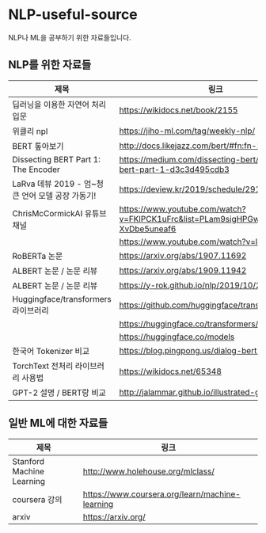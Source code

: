 # NLP-useful-source
NLP나 ML을 공부하기 위한 자료들입니다.



## NLP를 위한 자료들

|제목|링크|
|------|---|
|딥러닝을 이용한 자연어 처리 입문|https://wikidocs.net/book/2155|
|위클리 npl|https://jiho-ml.com/tag/weekly-nlp/|
|BERT 톺아보기|http://docs.likejazz.com/bert/#fn:fn-2|
|Dissecting BERT Part 1: The Encoder|https://medium.com/dissecting-bert/dissecting-bert-part-1-d3c3d495cdb3|
|LaRva 데뷰 2019 - 엄~청 큰 언어 모델 공장 가동기!|https://deview.kr/2019/schedule/291|
|ChrisMcCormickAI 유튜브 채널 |https://www.youtube.com/watch?v=FKlPCK1uFrc&list=PLam9sigHPGwOBuH4_4fr-XvDbe5uneaf6|
| |https://www.youtube.com/watch?v=l8ZYCvgGu0o|
|RoBERTa 논문|https://arxiv.org/abs/1907.11692|
|ALBERT 논문 / 논문 리뷰|https://arxiv.org/abs/1909.11942|
|ALBERT 논문 / 논문 리뷰|https://y-rok.github.io/nlp/2019/10/23/albert.html|
|Huggingface/transformers 라이브러리|https://github.com/huggingface/transformers|
| |https://huggingface.co/transformers/quicktour.html|
| |https://huggingface.co/models|
|한국어 Tokenizer 비교|https://blog.pingpong.us/dialog-bert-tokenizer/|
|TorchText 전처리 라이브러리 사용법|https://wikidocs.net/65348|
|GPT-2 설명 / BERT랑 비교|http://jalammar.github.io/illustrated-gpt2/|



## 일반 ML에 대한 자료들
|제목|링크|
|--|--|
|Stanford Machine Learning|http://www.holehouse.org/mlclass/|
|coursera 강의|https://www.coursera.org/learn/machine-learning|\
|arxiv|https://arxiv.org/|


